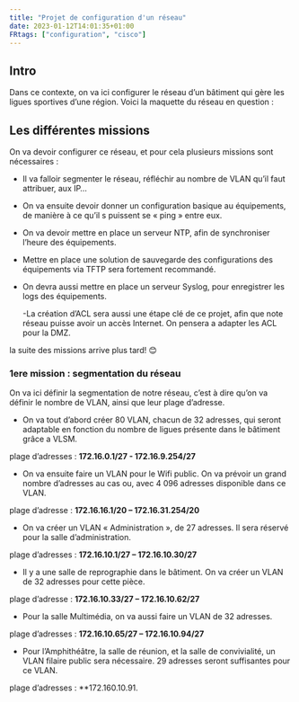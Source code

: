 ```yaml
---
title: "Projet de configuration d'un réseau"
date: 2023-01-12T14:01:35+01:00
FRtags: ["configuration", "cisco"]
---
```


## Intro ##

Dans ce contexte, on va ici configurer le réseau d’un bâtiment qui gère les ligues sportives d’une région.
Voici la maquette du réseau en question :

## Les différentes missions ##

On va devoir configurer ce réseau, et pour cela plusieurs missions sont nécessaires :

- Il va falloir segmenter le réseau, réfléchir au nombre de VLAN qu’il faut attribuer, aux IP…

- On va ensuite devoir donner un configuration basique au équipements, de manière à ce qu’il s puissent se « ping » entre eux.

- On va devoir mettre en place un serveur NTP, afin de synchroniser l’heure des équipements.

- Mettre en place une solution de sauvegarde des configurations des équipements via TFTP sera fortement recommandé.

- On devra aussi mettre en place un serveur Syslog, pour enregistrer les logs des équipements.

    -La création d’ACL sera aussi une étape clé de ce projet, afin que note réseau puisse avoir un accès Internet. On pensera a adapter les ACL pour la DMZ.

la suite des missions arrive plus tard! 😊

### 1ere mission : segmentation du réseau ###

On va ici définir la segmentation de notre réseau, c’est à dire qu’on va définir le nombre de VLAN, ainsi que leur plage d’adresse.

- On va tout d’abord créer 80 VLAN, chacun de 32 adresses, qui seront adaptable en fonction du nombre de ligues présente dans le bâtiment grâce a VLSM.

plage d’adresses : **172.16.0.1/27 - 172.16.9.254/27**

- On va ensuite faire un VLAN pour le Wifi public. On va prévoir un grand nombre d’adresses au cas ou, avec 4 096 adresses disponible dans ce VLAN.

plage d’adresse : **172.16.16.1/20 – 172.16.31.254/20**

- On va créer un VLAN « Administration », de 27 adresses. Il sera réservé pour la salle d’administration.

plage d’adresses : **172.16.10.1/27 – 172.16.10.30/27**

- Il y a une salle de reprographie dans le bâtiment. On va créer un VLAN de 32 adresses pour cette pièce. 

plage d’adresse : **172.16.10.33/27 – 172.16.10.62/27**

- Pour la salle Multimédia, on va aussi faire un VLAN de 32 adresses.

plage d’adresses : **172.16.10.65/27 – 172.16.10.94/27**

- Pour l’Amphithéâtre, la salle de réunion, et la salle de convivialité, un VLAN filaire public sera nécessaire. 29 adresses seront suffisantes pour ce VLAN.

plage d’adresses : **172.160.10.91.
